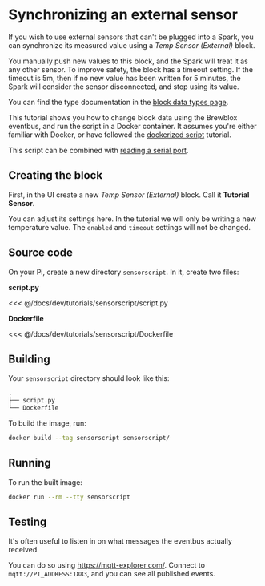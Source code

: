 # Synchronizing an external sensor

If you wish to use external sensors that can't be plugged into a Spark,
you can synchronize its measured value using a *Temp Sensor (External)* block.

You manually push new values to this block, and the Spark will treat it as any other sensor.
To improve safety, the block has a timeout setting.
If the timeout is 5m, then if no new value has been written for 5 minutes, the Spark will consider the sensor disconnected, and stop using its value.

You can find the type documentation in the [block data types page](../../reference/block_types.md).

This tutorial shows you how to change block data using the Brewblox eventbus, and run the script in a Docker container.
It assumes you're either familiar with Docker, or have followed the [dockerized script](../brewscript/) tutorial.

This script can be combined with [reading a serial port](../serialscript/).

## Creating the block

First, in the UI create a new *Temp Sensor (External)* block. Call it **Tutorial Sensor**.

You can adjust its settings here. In the tutorial we will only be writing a new temperature value.
The `enabled` and `timeout` settings will not be changed.

## Source code

On your Pi, create a new directory `sensorscript`. In it, create two files:

**script.py**

<<< @/docs/dev/tutorials/sensorscript/script.py

**Dockerfile**

<<< @/docs/dev/tutorials/sensorscript/Dockerfile

## Building

Your `sensorscript` directory should look like this:

```txt
.
├── script.py
└── Dockerfile
```

To build the image, run:

```sh
docker build --tag sensorscript sensorscript/
```

## Running

To run the built image:

```sh
docker run --rm --tty sensorscript
```

## Testing

It's often useful to listen in on what messages the eventbus actually received.

You can do so using <https://mqtt-explorer.com/>.
Connect to `mqtt://PI_ADDRESS:1883`, and you can see all published events.
